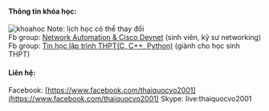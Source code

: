 #### Thông tin khóa học:
![khoahoc](https://scontent.fsgn2-1.fna.fbcdn.net/v/t1.0-9/122479231_1087844165007299_5504323848781407086_o.jpg?_nc_cat=105&ccb=2&_nc_sid=825194&_nc_ohc=rzRJAQN57x8AX-2jxDl&_nc_ht=scontent.fsgn2-1.fna&oh=a6e02e78a067b49f69c29375b23b04a6&oe=5FE23529)
Note: lịch học có thể thay đổi       
Fb group: [Network Automation & Cisco Devnet](https://www.facebook.com/groups/networkautomation2001/) (sinh viên, kỹ sư networking)        
Fb group: [Tin học lập trình THPT(C, C++, Python)](https://www.facebook.com/groups/2327984310681255/) (giành cho học sinh THPT)

#### Liên hệ:  
Facebook: [https://www.facebook.com/thaiquocvo2001](https://www.facebook.com/thaiquocvo2001)
Skype: live:thaiquocvo2001  
